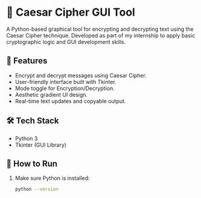 # 🔐 Caesar Cipher GUI Tool

A Python-based graphical tool for encrypting and decrypting text using the Caesar Cipher technique. Developed as part of my internship to apply basic cryptographic logic and GUI development skills.

## 🎯 Features

- Encrypt and decrypt messages using Caesar Cipher.
- User-friendly interface built with Tkinter.
- Mode toggle for Encryption/Decryption.
- Aesthetic gradient UI design.
- Real-time text updates and copyable output.

## 🛠 Tech Stack

- Python 3
- Tkinter (GUI Library)

## 🚀 How to Run

1. Make sure Python is installed:  
   ```bash
   python --version
